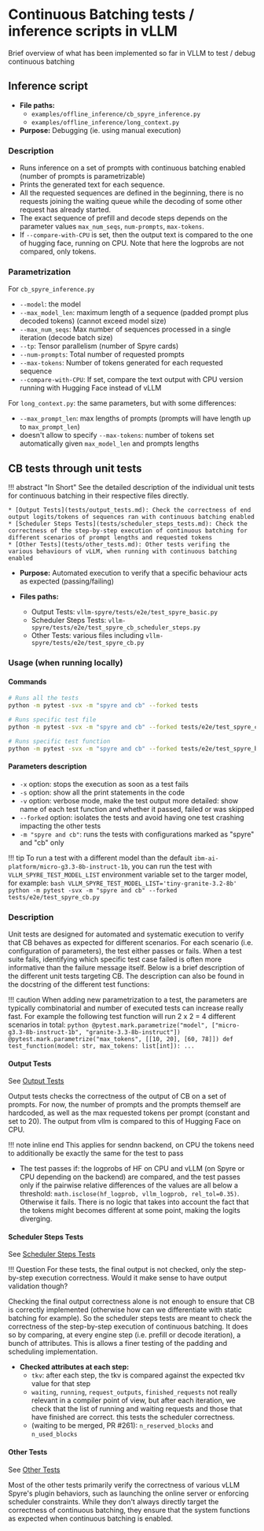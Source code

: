 # Continuous Batching tests / inference scripts in vLLM

Brief overview of what has been implemented so far in VLLM to test / debug continuous batching

## Inference script

* **File paths:**
    * `examples/offline_inference/cb_spyre_inference.py`
    * `examples/offline_inference/long_context.py`
* **Purpose:** Debugging (ie. using manual execution)

### Description
* Runs inference on a set of prompts with continuous batching enabled (number of prompts is parametrizable)
* Prints the generated text for each sequence.
* All the requested sequences are defined in the beginning, there is no requests joining the waiting queue while the decoding of some other request has already started.
* The exact sequence of prefill and decode steps depends on the parameter values `max_num_seqs`, `num-prompts`, `max-tokens`.
* If `--compare-with-CPU` is set, then the output text is compared to the one of hugging face, running on CPU. Note that here the logprobs are not compared, only tokens.

### Parametrization
For `cb_spyre_inference.py`

* `--model`: the model
* `--max_model_len`: maximum length of a sequence (padded prompt plus decoded tokens) (cannot exceed model size)
* `--max_num_seqs`: Max number of sequences processed in a single iteration (decode batch size)
* `--tp`: Tensor parallelism (number of Spyre cards)
* `--num-prompts`: Total number of requested prompts
* `--max-tokens`: Number of tokens generated for each requested sequence
* `--compare-with-CPU`: If set, compare the text output with CPU version running with Hugging Face instead of vLLM

For `long_context.py`: the same parameters, but with some differences:

* `--max_prompt_len`: max lengths of prompts (prompts will have length up to `max_prompt_len`)
* doesn't allow to specify `--max-tokens`: number of tokens set automatically given `max_model_len` and prompts lengths

## CB tests through unit tests

!!! abstract "In Short"
    See the detailed description of the individual unit tests for continuous batching in their respective files directly.

    * [Output Tests](tests/output_tests.md): Check the correctness of end output logits/tokens of sequences ran with continuous batching enabled
    * [Scheduler Steps Tests](tests/scheduler_steps_tests.md): Check the correctness of the step-by-step execution of continuous batching for different scenarios of prompt lengths and requested tokens
    * [Other Tests](tests/other_tests.md): Other tests verifing the various behaviours of vLLM, when running with continuous batching enabled

* **Purpose:** Automated execution to verify that a specific behaviour acts as expected (passing/failing)

* **Files paths:**
    * Output Tests: `vllm-spyre/tests/e2e/test_spyre_basic.py`
    * Scheduler Steps Tests: `vllm-spyre/tests/e2e/test_spyre_cb_scheduler_steps.py`
    * Other Tests: various files including `vllm-spyre/tests/e2e/test_spyre_cb.py`

### Usage (when running locally)
#### Commands
```bash
# Runs all the tests
python -m pytest -svx -m "spyre and cb" --forked tests

# Runs specific test file
python -m pytest -svx -m "spyre and cb" --forked tests/e2e/test_spyre_cb_scheduler_steps.py

# Runs specific test function
python -m pytest -svx -m "spyre and cb" --forked tests/e2e/test_spyre_basic.py::test_output
```

#### Parameters description
* `-x` option: stops the execution as soon as a test fails
* `-s` option: show all the print statements in the code
* `-v` option: verbose mode, make the test output more detailed: show name of each test function and whether it passed, failed or was skipped
* `--forked` option: isolates the tests and avoid having one test crashing impacting the other tests
* `-m "spyre and cb"`: runs the tests with configurations marked as "spyre" and "cb" only

!!! tip
    To run a test with a different model than the default `ibm-ai-platform/micro-g3.3-8b-instruct-1b`, you can run the test with `VLLM_SPYRE_TEST_MODEL_LIST` environment variable set to the targer model, for example: 
    ```bash
    VLLM_SPYRE_TEST_MODEL_LIST='tiny-granite-3.2-8b' python -m pytest -svx -m "spyre and cb" --forked tests/e2e/test_spyre_cb.py
    ```

### Description

Unit tests are designed for automated and systematic execution to verify that CB behaves as expected for different scenarios. For each scenario (i.e. configuration of parameters), the test either passes or fails. When a test suite fails, identifying which specific test case failed is often more informative than the failure message itself. Below is a brief description of the different unit tests targeting CB. The description can also be found in the docstring of the different test functions:

!!! caution
    When adding new parametrization to a test, the parameters are typically combinatorial and number of executed tests can increase really fast. For example the following test function will run 2 x 2 = 4 different scenarios in total:
    ```python
    @pytest.mark.parametrize("model", ["micro-g3.3-8b-instruct-1b", "granite-3.3-8b-instruct"])
    @pytest.mark.parametrize("max_tokens", [[10, 20], [60, 78]])
    def test_function(model: str, max_tokens: list[int]):
       ...
    ```

#### Output Tests

See [Output Tests](tests/output_tests.md)

Output tests checks the correctness of the output of CB on a set of prompts. For now, the number of prompts and the prompts themself are hardcoded, as well as the max requested tokens per prompt (constant and set to 20). The output from vllm is compared to this of Hugging Face on CPU.

!!! note inline end
    This applies for sendnn backend, on CPU the tokens need to additionally be exactly the same for the test to pass
* The test passes if: the logprobs of HF on CPU and vLLM (on Spyre or CPU depending on the backend) are compared, and the test passes only if the pairwise relative differences of the values are all below a threshold: `math.isclose(hf_logprob, vllm_logprob, rel_tol=0.35)`. Otherwise it fails. There is no logic that takes into account the fact that the tokens might becomes different at some point, making the logits diverging.


#### Scheduler Steps Tests

See [Scheduler Steps Tests](tests/scheduler_steps_tests.md)

!!! Question
    For these tests, the final output is not checked, only the step-by-step execution correctness. Would it make sense to have output validation though?

Checking the final output correctness alone is not enough to ensure that CB is correctly implemented (otherwise how can we differentiate with static batching for example). So the scheduler steps tests are meant to check the correctness of the step-by-step execution of continuous batching. It does so by comparing, at every engine step (i.e. prefill or decode iteration), a bunch of attributes. This is allows a finer testing of the padding and scheduling implementation.

* **Checked attributes at each step:**
    * `tkv`: after each step, the tkv is compared against the expected tkv value for that step
    * `waiting`, `running`, `request_outputs`, `finished_requests` not really relevant in a compiler point of view, but after each iteration, we check that the list of running and waiting requests and those that have finished are correct. this tests the scheduler correctness.
    * (waiting to be merged, PR #261): `n_reserved_blocks` and `n_used_blocks`

#### Other Tests

See [Other Tests](tests/other_tests.md)

Most of the other tests primarily verify the correctness of various vLLM Spyre's plugin behaviors, such as launching the online server or enforcing scheduler constraints. While they don't always directly target the correctness of continuous batching, they ensure that the system functions as expected when continuous batching is enabled.
